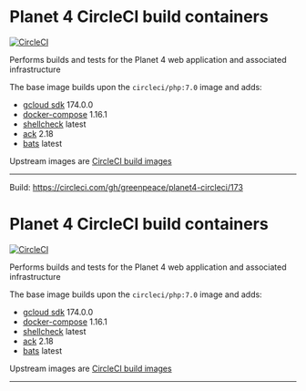 
# Planet 4 CircleCI build containers

[![CircleCI](https://circleci.com/gh/greenpeace/planet4-circleci/tree/${BRANCH_NAME}.svg?style=shield)](https://circleci.com/gh/greenpeace/planet4-circleci/tree/${BRANCH_NAME})

Performs builds and tests for the Planet 4 web application and associated infrastructure

The base image builds upon the `circleci/php:7.0` image and adds:
-   [gcloud sdk](https://cloud.google.com/sdk/gcloud/) 174.0.0
-   [docker-compose](https://github.com/docker/compose/releases) 1.16.1
-   [shellcheck](https://github.com/koalaman/shellcheck) latest
-   [ack](https://beyondgrep.com/) 2.18
-   [bats](https://github.com/sstephenson/bats) latest

Upstream images are [CircleCI build images](https://github.com/circleci/circleci-images/)

---

Build: https://circleci.com/gh/greenpeace/planet4-circleci/173

# Planet 4 CircleCI build containers

[![CircleCI](https://circleci.com/gh/greenpeace/planet4-circleci/tree/${BRANCH_NAME}.svg?style=shield)](https://circleci.com/gh/greenpeace/planet4-circleci/tree/${BRANCH_NAME})

Performs builds and tests for the Planet 4 web application and associated infrastructure

The base image builds upon the `circleci/php:7.0` image and adds:
-   [gcloud sdk](https://cloud.google.com/sdk/gcloud/) 174.0.0
-   [docker-compose](https://github.com/docker/compose/releases) 1.16.1
-   [shellcheck](https://github.com/koalaman/shellcheck) latest
-   [ack](https://beyondgrep.com/) 2.18
-   [bats](https://github.com/sstephenson/bats) latest

Upstream images are [CircleCI build images](https://github.com/circleci/circleci-images/)

---
